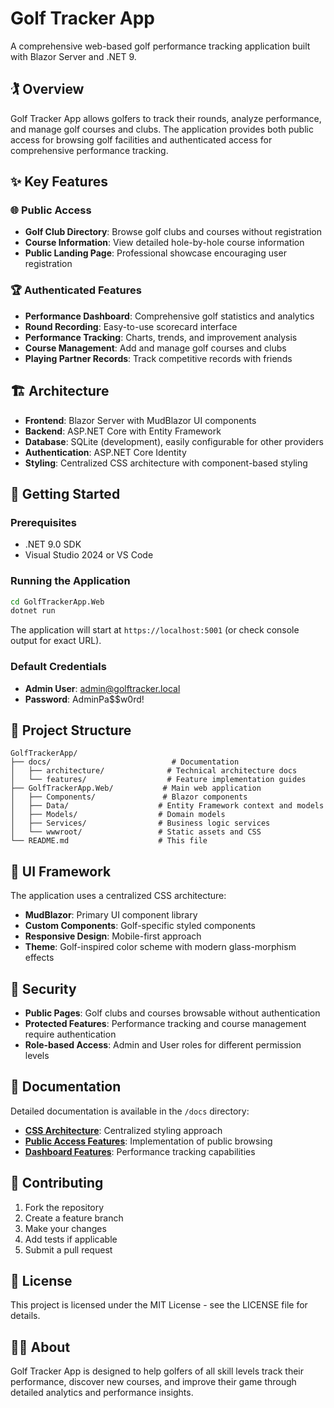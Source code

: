 # Golf Tracker App

A comprehensive web-based golf performance tracking application built with Blazor Server and .NET 9.

## 🏌️ Overview

Golf Tracker App allows golfers to track their rounds, analyze performance, and manage golf courses and clubs. The application provides both public access for browsing golf facilities and authenticated access for comprehensive performance tracking.

## ✨ Key Features

### 🌐 Public Access
- **Golf Club Directory**: Browse golf clubs and courses without registration
- **Course Information**: View detailed hole-by-hole course information
- **Public Landing Page**: Professional showcase encouraging user registration

### 🏆 Authenticated Features
- **Performance Dashboard**: Comprehensive golf statistics and analytics
- **Round Recording**: Easy-to-use scorecard interface
- **Performance Tracking**: Charts, trends, and improvement analysis
- **Course Management**: Add and manage golf courses and clubs
- **Playing Partner Records**: Track competitive records with friends

## 🏗️ Architecture

- **Frontend**: Blazor Server with MudBlazor UI components
- **Backend**: ASP.NET Core with Entity Framework
- **Database**: SQLite (development), easily configurable for other providers
- **Authentication**: ASP.NET Core Identity
- **Styling**: Centralized CSS architecture with component-based styling

## 🚀 Getting Started

### Prerequisites
- .NET 9.0 SDK
- Visual Studio 2024 or VS Code

### Running the Application
```bash
cd GolfTrackerApp.Web
dotnet run
```

The application will start at `https://localhost:5001` (or check console output for exact URL).

### Default Credentials
- **Admin User**: admin@golftracker.local
- **Password**: AdminPa$$w0rd!

## 📁 Project Structure

```
GolfTrackerApp/
├── docs/                           # Documentation
│   ├── architecture/              # Technical architecture docs
│   └── features/                  # Feature implementation guides
├── GolfTrackerApp.Web/           # Main web application
│   ├── Components/               # Blazor components
│   ├── Data/                    # Entity Framework context and models
│   ├── Models/                  # Domain models
│   ├── Services/                # Business logic services
│   └── wwwroot/                 # Static assets and CSS
└── README.md                    # This file
```

## 🎨 UI Framework

The application uses a centralized CSS architecture:
- **MudBlazor**: Primary UI component library
- **Custom Components**: Golf-specific styled components
- **Responsive Design**: Mobile-first approach
- **Theme**: Golf-inspired color scheme with modern glass-morphism effects

## 🔐 Security

- **Public Pages**: Golf clubs and courses browsable without authentication
- **Protected Features**: Performance tracking and course management require authentication
- **Role-based Access**: Admin and User roles for different permission levels

## 📖 Documentation

Detailed documentation is available in the `/docs` directory:

- **[CSS Architecture](docs/architecture/css-architecture.md)**: Centralized styling approach
- **[Public Access Features](docs/features/public-access.md)**: Implementation of public browsing
- **[Dashboard Features](docs/features/dashboard.md)**: Performance tracking capabilities

## 🤝 Contributing

1. Fork the repository
2. Create a feature branch
3. Make your changes
4. Add tests if applicable
5. Submit a pull request

## 📄 License

This project is licensed under the MIT License - see the LICENSE file for details.

## 🏌️‍♂️ About

Golf Tracker App is designed to help golfers of all skill levels track their performance, discover new courses, and improve their game through detailed analytics and performance insights.

